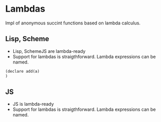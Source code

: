 # Lambdas

Impl of anonymous succint functions based on lambda calculus.

## Lisp, Scheme

- Lisp, SchemeJS are lambda-ready 
- Support for lambdas is straigthforward. Lambda expressions can be named.

```scheme
(declare add(a)
)


```


## JS

- JS is lambda-ready 
- Support for lambdas is straigthforward. Lambda expressions can be named.


```js

```